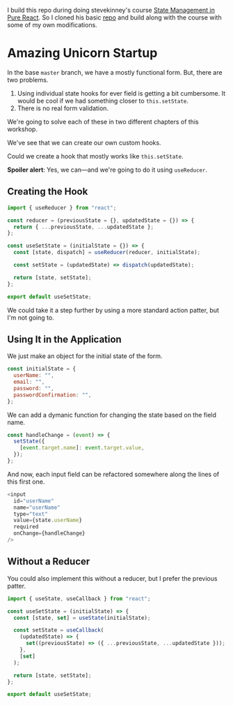 I build this repo during doing stevekinney's course [State Management in Pure React](https://frontendmasters.com/courses/pure-react-state). So I cloned his basic [repo](https://github.com/stevekinney/user-signup-react-state) and build along with the course with some of my own modifications.

# Amazing Unicorn Startup

In the base `master` branch, we have a mostly functional form. But, there are two problems.

1. Using individual state hooks for ever field is getting a bit cumbersome. It would be cool if we had something closer to `this.setState`.
2. There is no real form validation.

We're going to solve each of these in two different chapters of this workshop.

We've see that we can create our own custom hooks.

Could we create a hook that mostly works like `this.setState`.

**Spoiler alert**: Yes, we can—and we're going to do it using `useReducer`.

## Creating the Hook

```js
import { useReducer } from "react";

const reducer = (previousState = {}, updatedState = {}) => {
  return { ...previousState, ...updatedState };
};

const useSetState = (initialState = {}) => {
  const [state, dispatch] = useReducer(reducer, initialState);

  const setState = (updatedState) => dispatch(updatedState);

  return [state, setState];
};

export default useSetState;
```

We could take it a step further by using a more standard action patter, but I'm not going to.

## Using It in the Application

We just make an object for the initial state of the form.

```js
const initialState = {
  userName: "",
  email: "",
  password: "",
  passwordConfirmation: "",
};
```

We can add a dymanic function for changing the state based on the field name.

```js
const handleChange = (event) => {
  setState({
    [event.target.name]: event.target.value,
  });
};
```

And now, each input field can be refactored somewhere along the lines of this first one.

```js
<input
  id="userName"
  name="userName"
  type="text"
  value={state.userName}
  required
  onChange={handleChange}
/>
```

## Without a Reducer

You could also implement this without a reducer, but I prefer the previous patter.

```js
import { useState, useCallback } from "react";

const useSetState = (initialState) => {
  const [state, set] = useState(initialState);

  const setState = useCallback(
    (updatedState) => {
      set((previousState) => ({ ...previousState, ...updatedState }));
    },
    [set]
  );

  return [state, setState];
};

export default useSetState;
```
